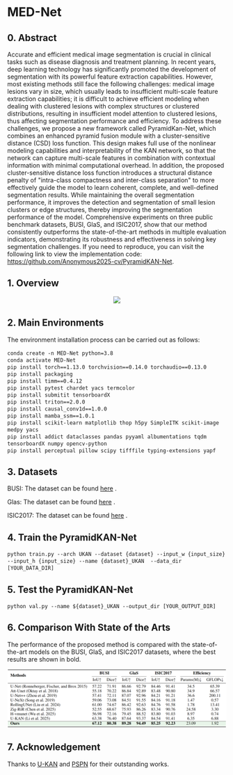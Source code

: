 # MED-Net

## 0. Abstract

Accurate and efficient medical image segmentation is crucial in clinical tasks such as disease diagnosis and treatment planning. In recent years, deep learning technology has significantly promoted the development of segmentation with its powerful feature extraction capabilities. However, most existing methods still face the following challenges: medical image lesions vary in size, which usually leads to insufficient multi-scale feature extraction capabilities; it is difficult to achieve efficient modeling when dealing with clustered lesions with complex structures or clustered distributions, resulting in insufficient model attention to clustered lesions, thus affecting segmentation performance and efficiency. To address these challenges, we propose a new framework called PyramidKan-Net, which combines an enhanced pyramid fusion module with a cluster-sensitive distance (CSD) loss function. This design makes full use of the nonlinear modeling capabilities and interpretability of the KAN network, so that the network can capture multi-scale features in combination with contextual information with minimal computational overhead. In addition, the proposed cluster-sensitive distance loss function introduces a structural distance penalty of "intra-class compactness and inter-class separation" to more effectively guide the model to learn coherent, complete, and well-defined segmentation results. While maintaining the overall segmentation performance, it improves the detection and segmentation of small lesion clusters or edge structures, thereby improving the segmentation performance of the model. Comprehensive experiments on three public benchmark datasets, BUSI, GlaS, and ISIC2017, show that our method consistently outperforms the state-of-the-art methods in multiple evaluation indicators, demonstrating its robustness and effectiveness in solving key segmentation challenges. If you need to reproduce, you can visit the following link to view the implementation code: https://github.com/Anonymous2025-cv/PyramidKAN-Net.


## 1. Overview

<div align="center">
<img src="Figs/PyramidKAN-Net.jpg" />
</div>



## 2. Main Environments

The environment installation process can be carried out as follows:

```
conda create -n MED-Net python=3.8
conda activate MED-Net
pip install torch==1.13.0 torchvision==0.14.0 torchaudio==0.13.0 
pip install packaging
pip install timm==0.4.12
pip install pytest chardet yacs termcolor
pip install submitit tensorboardX
pip install triton==2.0.0
pip install causal_conv1d==1.0.0  
pip install mamba_ssm==1.0.1
pip install scikit-learn matplotlib thop h5py SimpleITK scikit-image medpy yacs
pip install addict dataclasses pandas pyyaml albumentations tqdm tensorboardX numpy opencv-python
pip install perceptual pillow scipy tifffile typing-extensions yapf
```



## 3. Datasets

BUSI: The dataset can be found [here](https://www.kaggle.com/datasets/aryashah2k/breast-ultrasound-images-dataset) .

Glas: The dataset can be found [here](https://websignon.warwick.ac.uk/origin/slogin?shire=https%3A%2F%2Fwarwick.ac.uk%2Fsitebuilder2%2Fshire-read&providerId=urn%3Awarwick.ac.uk%3Asitebuilder2%3Aread%3Aservice&target=https%3A%2F%2Fwarwick.ac.uk%2Ffac%2Fcross_fac%2Ftia%2Fdata%2Fglascontest&status=notloggedin) .

ISIC2017: The dataset can be found [here](https://challenge.isic-archive.com/data/) .





## 4. Train the PyramidKAN-Net

```
python train.py --arch UKAN --dataset {dataset} --input_w {input_size} --input_h {input_size} --name {dataset}_UKAN  --data_dir [YOUR_DATA_DIR]
```



## 5. Test the PyramidKAN-Net 

```
python val.py --name ${dataset}_UKAN --output_dir [YOUR_OUTPUT_DIR] 
```



## 6. Comparison With State of the Arts

The performance of the proposed method is compared with the state-of-the-art models on the BUSI, GlaS, and ISIC2017 datasets, where the best results are shown in bold.

<div align="center">
<img src="Figs/Table1.png" />
</div>



## 7. Acknowledgement

Thanks to [U-KAN](https://github.com/Zhaoyi-Yan/U-KAN) and [PSPN](https://github.com/hszhao/PSPNet) for their outstanding works.

